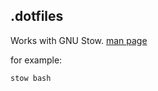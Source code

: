 .dotfiles
---------

Works with GNU Stow.
[man page](http://sunsite.ualberta.ca/Documentation/Gnu/stow-1.3.3/man/stow.8.html)

for example:

    stow bash
